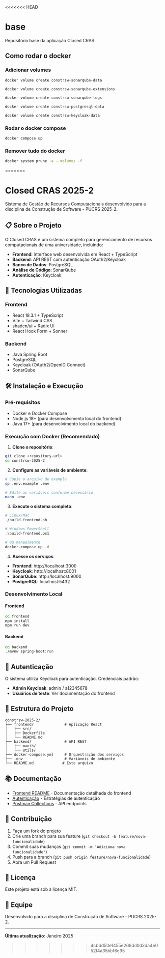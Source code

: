 <<<<<<< HEAD
# base
Repositório base da aplicação Closed CRAS

## Como rodar o docker

### Adicionar volumes
   ```bash
   docker volume create constrsw-sonarqube-data
   ```
   ```bash
   docker volume create constrsw-sonarqube-extensions 
   ```

   ```bash
   docker volume create constrsw-sonarqube-logs
   ```

   ```bash
   docker volume create constrsw-postgresql-data
   ```

   ```bash
   docker volume create constrsw-keycloak-data
   ```

### Rodar o docker compose

   ```bash
   docker compose up
   ```

### Remover tudo do docker

   ```bash
   docker system prune -a --volumes -f
   ```
=======
# Closed CRAS 2025-2

Sistema de Gestão de Recursos Computacionais desenvolvido para a disciplina de Construção de Software - PUCRS 2025-2.

## 📋 Sobre o Projeto

O Closed CRAS é um sistema completo para gerenciamento de recursos computacionais de uma universidade, incluindo:

- **Frontend**: Interface web desenvolvida em React + TypeScript
- **Backend**: API REST com autenticação OAuth2/Keycloak
- **Banco de Dados**: PostgreSQL
- **Análise de Código**: SonarQube
- **Autenticação**: Keycloak

## 🚀 Tecnologias Utilizadas

### Frontend
- React 18.3.1 + TypeScript
- Vite + Tailwind CSS
- shadcn/ui + Radix UI
- React Hook Form + Sonner

### Backend
- Java Spring Boot
- PostgreSQL
- Keycloak (OAuth2/OpenID Connect)
- SonarQube

## 🛠️ Instalação e Execução

### Pré-requisitos

- Docker e Docker Compose
- Node.js 18+ (para desenvolvimento local do frontend)
- Java 17+ (para desenvolvimento local do backend)

### Execução com Docker (Recomendado)

1. **Clone o repositório**:
```bash
git clone <repository-url>
cd constrsw-2025-2
```

2. **Configure as variáveis de ambiente**:
```bash
# Copie o arquivo de exemplo
cp .env.example .env

# Edite as variáveis conforme necessário
nano .env
```

3. **Execute o sistema completo**:
```bash
# Linux/Mac
./build-frontend.sh

# Windows PowerShell
.\build-frontend.ps1

# Ou manualmente
docker-compose up -d
```

4. **Acesse os serviços**:
- **Frontend**: http://localhost:3000
- **Keycloak**: http://localhost:8001
- **SonarQube**: http://localhost:9000
- **PostgreSQL**: localhost:5432

### Desenvolvimento Local

#### Frontend
```bash
cd frontend
npm install
npm run dev
```

#### Backend
```bash
cd backend
./mvnw spring-boot:run
```

## 🔐 Autenticação

O sistema utiliza Keycloak para autenticação. Credenciais padrão:

- **Admin Keycloak**: admin / a12345678
- **Usuários de teste**: Ver documentação do frontend

## 📁 Estrutura do Projeto

```
constrsw-2025-2/
├── frontend/              # Aplicação React
│   ├── src/
│   ├── Dockerfile
│   └── README.md
├── backend/               # API REST
│   ├── oauth/
│   └── utils/
├── docker-compose.yml     # Orquestração dos serviços
├── .env                   # Variáveis de ambiente
└── README.md             # Este arquivo
```

## 📚 Documentação

- [Frontend README](./frontend/README.md) - Documentação detalhada do frontend
- [Autenticação](./frontend/AUTHENTICATION.md) - Estratégias de autenticação
- [Postman Collections](./ConstrSW.postman_collection.json) - API endpoints

## 🤝 Contribuição

1. Faça um fork do projeto
2. Crie uma branch para sua feature (`git checkout -b feature/nova-funcionalidade`)
3. Commit suas mudanças (`git commit -m 'Adiciona nova funcionalidade'`)
4. Push para a branch (`git push origin feature/nova-funcionalidade`)
5. Abra um Pull Request

## 📄 Licença

Este projeto está sob a licença MIT.

## 👥 Equipe

Desenvolvido para a disciplina de Construção de Software - PUCRS 2025-2.

---

**Última atualização**: Janeiro 2025
>>>>>>> 4cbdd50e1455e268dd0d3da4e052f4a35bbf6e95
